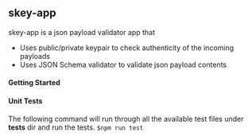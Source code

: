 ## skey-app
skey-app is a json payload validator app that 
- Uses public/private keypair to check authenticity of the incoming payloads
- Uses JSON Schema validator to validate json payload contents

#### Getting Started

#### Unit Tests
The following command will run through all the available test files under __tests__ dir and run the tests.
`$npm run test`






